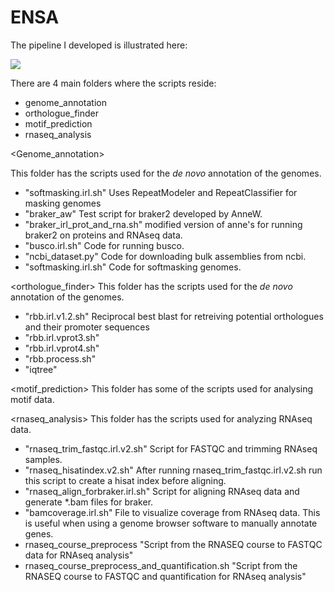 

# ENSA

<This repository contains the scripts used for the ENSA project.>

The pipeline I developed is illustrated here: 

![](/home/illorens/ENSA/Slide1)

There are 4 main folders where the scripts reside: 
- genome_annotation
- orthologue_finder
- motif_prediction
- rnaseq_analysis

<Genome_annotation>

This folder has the scripts used for the *de novo* annotation of the genomes. 
- "softmasking.irl.sh" Uses RepeatModeler and RepeatClassifier for masking genomes
- "braker_aw" Test script for braker2 developed by AnneW.
- "braker_irl_prot_and_rna.sh" modified version of anne's for running braker2 on proteins and RNAseq data.
- "busco.irl.sh"  Code for running busco.
- "ncbi_dataset.py"  Code for downloading bulk assemblies from ncbi.
- "softmasking.irl.sh" Code for softmasking genomes.

<orthologue_finder>
This folder has the scripts used for the *de novo* annotation of the genomes. 
- "rbb.irl.v1.2.sh" Reciprocal best blast for retreiving potential orthologues and their promoter sequences
- "rbb.irl.vprot3.sh"
- "rbb.irl.vprot4.sh"
- "rbb.process.sh"
- "iqtree"

<motif_prediction> 
This folder has some of the scripts used for analysing motif data. 

<rnaseq_analysis> 
This folder has the scripts used for analyzing RNAseq data. 

- "rnaseq_trim_fastqc.irl.v2.sh" Script for FASTQC and trimming RNAseq samples. 
- "rnaseq_hisatindex.v2.sh" After running rnaseq_trim_fastqc.irl.v2.sh run this script to create a hisat index before aligning.
- "rnaseq_align_forbraker.irl.sh" Script for aligning RNAseq data and generate *.bam files for braker. 
- "bamcoverage.irl.sh" File to visualize coverage from RNAseq data. This is useful when using a genome browser software to manually annotate genes. 
- rnaseq_course_preprocess "Script from the RNASEQ course to FASTQC data for RNAseq analysis"
- rnaseq_course_preprocess_and_quantification.sh "Script from the RNASEQ course to FASTQC and quantification for RNAseq analysis" 